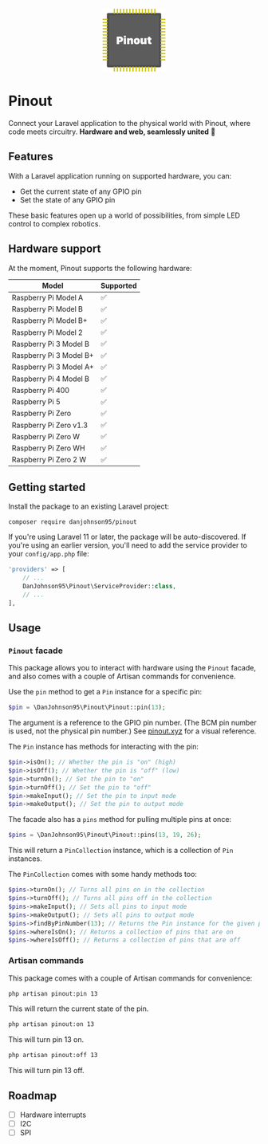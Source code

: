 <p align="center"><img width="25%" src="/art/laravel-pinout.png?1" alt="Pinout logo"></p>

# Pinout

Connect your Laravel application to the physical world with Pinout, where code meets circuitry. **Hardware and web, seamlessly united** 🤝

## Features

With a Laravel application running on supported hardware, you can:

- Get the current state of any GPIO pin
- Set the state of any GPIO pin

These basic features open up a world of possibilities, from simple LED control to complex robotics.

## Hardware support

At the moment, Pinout supports the following hardware:

| Model | Supported |
| --- | --- |
| Raspberry Pi Model A | ✅ |
| Raspberry Pi Model B | ✅ |
| Raspberry Pi Model B+ | ✅ |
| Raspberry Pi Model 2 | ✅ |
| Raspberry Pi 3 Model B | ✅ |
| Raspberry Pi 3 Model B+ | ✅ |
| Raspberry Pi 3 Model A+ | ✅ |
| Raspberry Pi 4 Model B | ✅ |
| Raspberry Pi 400 | ✅ |
| Raspberry Pi 5 | ✅ |
| Raspberry Pi Zero | ✅ |
| Raspberry Pi Zero v1.3 | ✅ |
| Raspberry Pi Zero W | ✅ |
| Raspberry Pi Zero WH | ✅ |
| Raspberry Pi Zero 2 W | ✅ |

## Getting started

Install the package to an existing Laravel project:

```
composer require danjohnson95/pinout
```

If you're using Laravel 11 or later, the package will be auto-discovered. If you're using an earlier version, you'll need to add the service provider to your `config/app.php` file:

```php
'providers' => [
    // ...
    DanJohnson95\Pinout\ServiceProvider::class,
    // ...
],
```

## Usage

### `Pinout` facade

This package allows you to interact with hardware using the `Pinout` facade, and also comes with a couple of Artisan commands for convenience.

Use the `pin` method to get a `Pin` instance for a specific pin:

```php
$pin = \DanJohnson95\Pinout\Pinout::pin(13);
```

The argument is a reference to the GPIO pin number. (The BCM pin number is used, not the physical pin number.) See [pinout.xyz](https://pinout.xyz) for a visual reference.

The `Pin` instance has methods for interacting with the pin:

```php
$pin->isOn(); // Whether the pin is "on" (high)
$pin->isOff(); // Whether the pin is "off" (low)
$pin->turnOn(); // Set the pin to "on"
$pin->turnOff(); // Set the pin to "off"
$pin->makeInput(); // Set the pin to input mode
$pin->makeOutput(); // Set the pin to output mode
```

The facade also has a `pins` method for pulling multiple pins at once:

```php
$pins = \DanJohnson95\Pinout\Pinout::pins(13, 19, 26);
```

This will return a `PinCollection` instance, which is a collection of `Pin` instances.

The `PinCollection` comes with some handy methods too:

```php
$pins->turnOn(); // Turns all pins on in the collection
$pins->turnOff(); // Turns all pins off in the collection
$pins->makeInput(); // Sets all pins to input mode
$pins->makeOutput(); // Sets all pins to output mode
$pins->findByPinNumber(13); // Returns the Pin instance for the given pin number
$pins->whereIsOn(); // Returns a collection of pins that are on
$pins->whereIsOff(); // Returns a collection of pins that are off
```

### Artisan commands

This package comes with a couple of Artisan commands for convenience:

```bash
php artisan pinout:pin 13
```

This will return the current state of the pin.

```bash
php artisan pinout:on 13
```

This will turn pin 13 on.

```bash
php artisan pinout:off 13
```

This will turn pin 13 off.

## Roadmap

- [ ] Hardware interrupts
- [ ] I2C
- [ ] SPI

